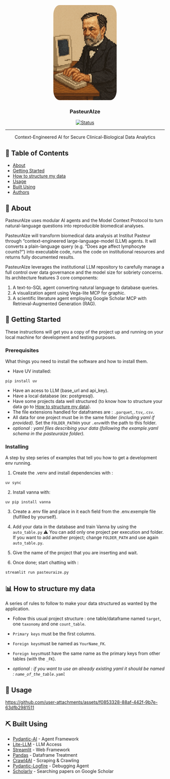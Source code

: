 <p align="center">
  <a href="" rel="noopener">
 <img width=200px height=300px src="logo.png" alt="Project logo" style="border-radius: 10%;"></a>
</p>

<h3 align="center">PasteurAIze</h3>

<div align="center">

[![Status](https://img.shields.io/badge/status-active-success.svg)]()


</div>

---

<p align="center"> Context-Engineered AI for Secure Clinical-Biological Data
Analytics
    <br> 
</p>

## 📝 Table of Contents

- [About](#about)
- [Getting Started](#getting_started)
- [How to structure my data](#structuredData)
- [Usage](#usage)
- [Built Using](#built_using)
- [Authors](#authors)

## 🧐 About <a name = "about"></a>

PasteurAIze uses modular AI agents and the Model Context Protocol to turn natural-language questions into reproducible biomedical analyses.

PasteurAIze will transform biomedical data analysis at Institut Pasteur through “context-engineered large-language-model (LLM) agents. It will converts a plain-language query (e.g. “Does age affect lymphocyte counts?”) into executable code, runs the code on
institutional resources and returns fully documented results.

PasteurAIze leverages the institutional LLM repository to carefully manage a full control over data governance and the model size for sobriety concerns. Its architecture features 3 core components: 
1) A text-to-SQL
agent converting natural language to database queries.
 2) A visualization agent using Vega-lite MCP
for graphic.
3) A scientific literature agent employing Google Scholar MCP with Retrieval-Augmented Generation (RAG).

## 🏁 Getting Started <a name = "getting_started"></a>

These instructions will get you a copy of the project up and running on your local machine for development and testing purposes. 

### Prerequisites

What things you need to install the software and how to install them.
- Have UV installed:  
```
pip install uv
```
- Have an acess to LLM (base_url and api_key).
- Have a local database (ex: postgresql).
- Have some projects data well structured (to know how to structure your data go to [How to structure my data](#structuredData)).
- The file extensions handled for dataframes are : `.parquet`,`.tsv`,`.csv`.
- All data for one project must be in the same folder _(including yaml if provided)_. Set the `FOLDER_PATH`in your `.env`with the path to this folder.  
- _optional : yaml files describing your data (following the example.yaml schema in the pasteuraize folder)._
### Installing

A step by step series of examples that tell you how to get a development env running.

1) Create the .venv and install dependencies with :
```
uv sync
```
2) Install vanna with:

```
uv pip install vanna
```
3) Create a .env file and place in it each field from the .env.exemple file (fulfilled by yourself).

4) Add your data in the database and train Vanna by using the `auto_table.py`
⚠️ You can add only one project per execution and folder. If you want to add another project; change `FOLDER_PATH` and use again `auto_table.py`.

5) Give the name of the project that you are inserting and wait.


6) Once done; start chatting with :
```
streamlit run pasteuraize.py
```


## 📊 How to structure my data <a name="structuredData"></a>
A series of rules to follow to make your data structured as wanted by the application.

- Follow this usual project structure : one table/dataframe named `target`, one `taxonomy` and one `count_table`.

- `Primary keys` must be the first columns.
- `Foreign keys`must be named as `YourName_FK`.
- `Foreign keys`must have the same name as the primary keys from other tables (with the `_FK`).
- _optional : if you want to use an already existing yaml it should be named : `name_of_the_table.yaml`_ 


## 🎈 Usage <a name="usage"></a>

https://github.com/user-attachments/assets/f0853328-88af-442f-9b7e-63dfb2981511

## ⛏️ Built Using <a name = "built_using"></a>

- [Pydantic-AI](https://ai.pydantic.dev) - Agent Framework
- [Lite-LLM](https://www.litellm.ai/#hero) - LLM Access
- [Streamlit](https://streamlit.io) - Web Framework
- [Pandas](https://pandas.pydata.org) - Dataframe Treatment
- [Crawl4AI](https://docs.crawl4ai.com) - Scraping & Crawling
- [Pydantic-Logfire](https://pydantic.dev/logfire) - Debugging Agent
- [Scholarly](https://github.com/scholarly-python-package/scholarly) - Searching papers on Google Scholar



